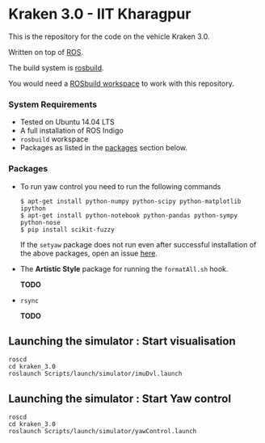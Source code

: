 # Kraken 3.0 - IIT Kharagpur

This is the repository for the code on the vehicle Kraken 3.0.

Written on top of [ROS](http://ros.org).

The build system is [rosbuild](http://wiki.ros.org/rosbuild).

You would need a [ROSbuild workspace](http://wiki.ros.org/catkin/Tutorials/using_rosbuild_with_catkin#rosbuild_workspace_with_groovy_and_later) to work with this repository.

### System Requirements

- Tested on Ubuntu 14.04 LTS
- A full installation of ROS Indigo
- `rosbuild` workspace
- Packages as listed in the [packages](#packages) section below.

### Packages

- To run yaw control you need to run the following commands

  ```
  $ apt-get install python-numpy python-scipy python-matplotlib ipython 
  $ apt-get install python-notebook python-pandas python-sympy python-nose
  $ pip install scikit-fuzzy
  ```
  
  If the `setyaw` package does not run even after successful installation of the above packages,
  open an issue [here](https://github.com/auviitkgp/kraken_3.0/issues/new).
  
- The **Artistic Style** package for running the `formatAll.sh` hook.
  
  **TODO**

- `rsync`

	**TODO**


## Launching the simulator : Start visualisation

```
roscd
cd kraken_3.0
roslaunch Scripts/launch/simulator/imuDvl.launch
```

## Launching the simulator : Start Yaw control

```
roscd
cd kraken_3.0
roslaunch Scripts/launch/simulator/yawControl.launch
```
